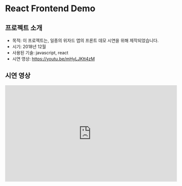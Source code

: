 # React Frontend Demo

## 프로젝트 소개
- 목적: 이 프로젝트는, 일종의 위자드 앱의 프론트 데모 시연을 위해 제작되었습니다.
- 시기: 2018년 12월 
- 사용된 기술: javascript, react
- 시연 영상: https://youtu.be/mHyLJKtt4zM

## 시연 영상
<iframe width="560" height="315" src="https://www.youtube.com/embed/mHyLJKtt4zM" frameborder="0" allow="accelerometer; autoplay; clipboard-write; encrypted-media; gyroscope; picture-in-picture" allowfullscreen></iframe>
